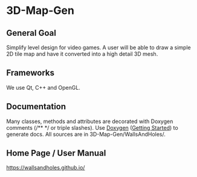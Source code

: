 # 3D-Map-Gen

## General Goal
Simplify level design for video games.
A user will be able to draw a simple 2D tile map and have it converted into a high detail 3D mesh.

## Frameworks
We use Qt, C++ and OpenGL.

## Documentation
Many classes, methods and attributes are decorated with Doxygen comments (/** \*/ or triple slashes). Use [Doxygen](http://www.stack.nl/~dimitri/doxygen/download.html) ([Getting Started](http://www.stack.nl/~dimitri/doxygen/manual/starting.html)) to generate docs. All sources are in 3D-Map-Gen/WallsAndHoles/.

## Home Page / User Manual
https://wallsandholes.github.io/
